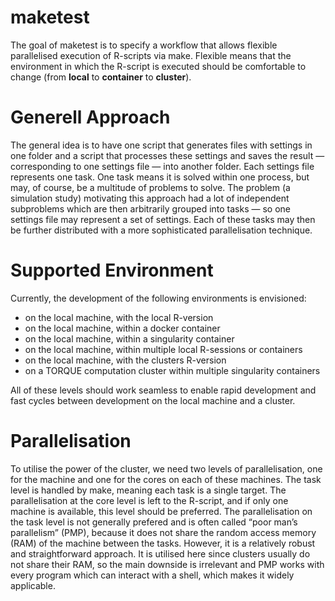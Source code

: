 
<!-- README.md is generated from README.Rmd. Please edit that file -->

# maketest

<!-- badges: start -->

<!-- badges: end -->

The goal of maketest is to specify a workflow that allows flexible
parallelised execution of R-scripts via make. Flexible means that the
environment in which the R-script is executed should be comfortable to
change (from **local** to **container** to **cluster**).

# Generell Approach

The general idea is to have one script that generates files with
settings in one folder and a script that processes these settings and
saves the result — corresponding to one settings file — into another
folder. Each settings file represents one task. One task means it is
solved within one process, but may, of course, be a multitude of
problems to solve. The problem (a simulation study) motivating this
approach had a lot of independent subproblems which are then arbitrarily
grouped into tasks — so one settings file may represent a set of
settings. Each of these tasks may then be further distributed with a
more sophisticated parallelisation technique.

# Supported Environment

Currently, the development of the following environments is envisioned:

  - on the local machine, with the local R-version
  - on the local machine, within a docker container
  - on the local machine, within a singularity container
  - on the local machine, within multiple local R-sessions or containers
  - on the local machine, with the clusters R-version
  - on a TORQUE computation cluster within multiple singularity
    containers

All of these levels should work seamless to enable rapid development and
fast cycles between development on the local machine and a cluster.

# Parallelisation

To utilise the power of the cluster, we need two levels of
parallelisation, one for the machine and one for the cores on each of
these machines. The task level is handled by make, meaning each task is
a single target. The parallelisation at the core level is left to the
R-script, and if only one machine is available, this level should be
preferred. The parallelisation on the task level is not generally
prefered and is often called “poor man’s parallelism” (PMP), because it
does not share the random access memory (RAM) of the machine between the
tasks. However, it is a relatively robust and straightforward approach.
It is utilised here since clusters usually do not share their RAM, so
the main downside is irrelevant and PMP works with every program which
can interact with a shell, which makes it widely applicable.
